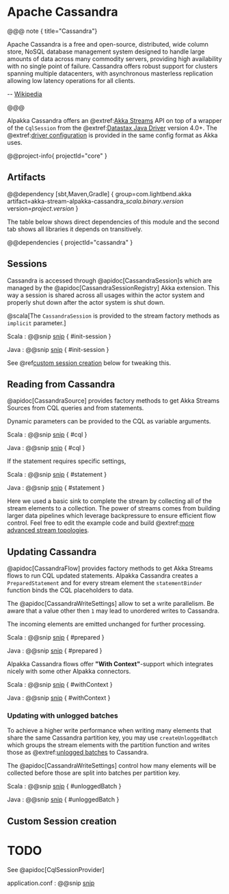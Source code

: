 # Apache Cassandra

@@@ note { title="Cassandra"}

Apache Cassandra is a free and open-source, distributed, wide column store, NoSQL database management system designed to handle large amounts of data across many commodity servers, providing high availability with no single point of failure. Cassandra offers robust support for clusters spanning multiple datacenters, with asynchronous masterless replication allowing low latency operations for all clients.

-- [Wikipedia](https://en.wikipedia.org/wiki/Apache_Cassandra)

@@@

Alpakka Cassandra offers an @extref:[Akka Streams](akka:/streams/index.html) API on top of a wrapper of the `CqlSession` from the @extref:[Datastax Java Driver](java-driver:) version 4.0+. The @extref:[driver configuration](java-driver:/manual/core/configuration/#quick-overview) is provided in the same config format as Akka uses.

@@project-info{ projectId="core" }

## Artifacts

@@dependency [sbt,Maven,Gradle] {
  group=com.lightbend.akka
  artifact=akka-stream-alpakka-cassandra_$scala.binary.version$
  version=$project.version$
}

The table below shows direct dependencies of this module and the second tab shows all libraries it depends on transitively.

@@dependencies { projectId="cassandra" }


## Sessions

Cassandra is accessed through @apidoc[CassandraSession]s which are managed by the @apidoc[CassandraSessionRegistry] Akka extension. This way a session is shared across all usages within the actor system and properly shut down after the actor system is shut down. 

@scala[The `CassandraSession` is provided to the stream factory methods as `implicit` parameter.]

Scala
: @@snip [snip](/session/src/test/scala/docs/scaladsl/CassandraSourceSpec.scala) { #init-session }

Java
: @@snip [snip](/session/src/test/java/docs/javadsl/CassandraSourceTest.java) { #init-session }

See @ref[custom session creation](#custom-session-creation) below for tweaking this.


## Reading from Cassandra

@apidoc[CassandraSource] provides factory methods to get Akka Streams Sources from CQL queries and from statements.

Dynamic parameters can be provided to the CQL as variable arguments.

Scala
: @@snip [snip](/session/src/test/scala/docs/scaladsl/CassandraSourceSpec.scala) { #cql }

Java
: @@snip [snip](/session/src/test/java/docs/javadsl/CassandraSourceTest.java) { #cql }


If the statement requires specific settings, 

Scala
: @@snip [snip](/session/src/test/scala/docs/scaladsl/CassandraSourceSpec.scala) { #statement }

Java
: @@snip [snip](/session/src/test/java/docs/javadsl/CassandraSourceTest.java) { #statement }


Here we used a basic sink to complete the stream by collecting all of the stream elements to a collection. The power of streams comes from building larger data pipelines which leverage backpressure to ensure efficient flow control. Feel free to edit the example code and build @extref:[more advanced stream topologies](akka:stream/stream-introduction.html).


## Updating Cassandra

@apidoc[CassandraFlow] provides factory methods to get Akka Streams flows to run CQL updated statements. Alpakka Cassandra creates a `PreparedStatement` and for every stream element the `statementBinder` function binds the CQL placeholders to data.

The @apidoc[CassandraWriteSettings] allow to set a write parallelism. Be aware that a value other then `1` may lead to unordered writes to Cassandra.

The incoming elements are emitted unchanged for further processing. 

Scala
: @@snip [snip](/session/src/test/scala/docs/scaladsl/CassandraFlowSpec.scala) { #prepared }

Java
: @@snip [snip](/session/src/test/java/docs/javadsl/CassandraFlowTest.java) { #prepared }


Alpakka Cassandra flows offer **"With Context"**-support which integrates nicely with some other Alpakka connectors.

Scala
: @@snip [snip](/session/src/test/scala/docs/scaladsl/CassandraFlowSpec.scala) { #withContext }

Java
: @@snip [snip](/session/src/test/java/docs/javadsl/CassandraFlowTest.java) { #withContext }


### Updating with unlogged batches

To achieve a higher write performance when writing many elements that share the same Cassandra partition key, you may use `createUnloggedBatch` which groups the stream elements with the partition function and writes those as @extref:[unlogged batches](cassandra:/cql/dml.html?highlight=batch#unlogged-batches) to Cassandra.

The @apidoc[CassandraWriteSettings] control how many elements will be collected before those are split into batches per partition key.

Scala
: @@snip [snip](/session/src/test/scala/docs/scaladsl/CassandraFlowSpec.scala) { #unloggedBatch }

Java
: @@snip [snip](/session/src/test/java/docs/javadsl/CassandraFlowTest.java) { #unloggedBatch }


## Custom Session creation

# TODO

See @apidoc[CqlSessionProvider]

application.conf
: @@snip [snip](/session/src/main/resources/reference.conf)
